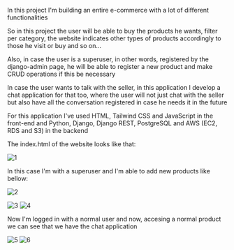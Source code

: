 In this project I'm building an entire e-commerce with a lot of different functionalities 

So in this project the user will be able to buy the products he wants, filter per category, the website indicates other types of products accordingly to those he visit or buy
and so on...

Also, in case the user is a superuser, in other words, registered by the django-admin page, he will be able to register a new product and make CRUD operations if this be necessary 

In case the user wants to talk with the seller, in this application I develop a chat application for that too, where the user will not just chat with the seller but also have
all the conversation registered in case he needs it in the future

For this application I've used HTML, Tailwind CSS and JavaScript in the front-end and Python, Django, Django REST, PostgreSQL and AWS (EC2, RDS and S3) in the backend

The index.html of the website looks like that:

![1](https://github.com/angheben/ecommerce/assets/113387966/4aa697c1-9ae9-460c-b27f-514be1e6dce6)

In this case I'm with a superuser and I'm able to add new products like bellow:

![2](https://github.com/angheben/ecommerce/assets/113387966/31d4ab8e-50ea-4686-98bf-d7252915a810)

![3](https://github.com/angheben/ecommerce/assets/113387966/6f502a2e-732d-4173-bf38-fde6c5f1d629)
![4](https://github.com/angheben/ecommerce/assets/113387966/b82d68e1-76ef-4e3e-9d18-254d43a6ee5c)

Now I'm logged in with a normal user and now, accesing a normal product we can see that we have the chat application

![5](https://github.com/angheben/ecommerce/assets/113387966/b94359a2-449f-43a4-a7d4-188c5bc70bbb)
![6](https://github.com/angheben/ecommerce/assets/113387966/14ab6a92-acd1-4a2c-b1a3-972385b45851)



